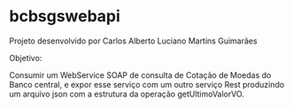 # bcbsgswebapi

Projeto desenvolvido por Carlos Alberto Luciano Martins Guimarães

Objetivo:

Consumir um WebService SOAP de consulta de Cotação de Moedas do Banco central, e expor esse serviço com um outro serviço Rest produzindo um arquivo json com a estrutura da operação getUltimoValorVO.


